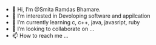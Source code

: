 - 👋 Hi, I’m @Smita Ramdas Bhamare.
- 👀 I’m interested in Devoloping software and appilcation
- 🌱 I’m currently learning c, c++, java, javasript, ruby
- 💞️ I’m looking to collaborate on ...
- 📫 How to reach me ...

<!---
SmitaRBhamare/SmitaRBhamare is a ✨ special ✨ repository because its `README.md` (this file) appears on your GitHub profile.
You can click the Preview link to take a look at your changes.
--->
